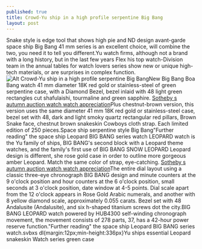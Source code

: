 ```yaml
---
published: true
title: Crowd-Yu ship in a high profile serpentine Big Bang
layout: post
---
```

Snake style is edge tool that shows high pie and ND design avant-garde space ship Big Bang 41 mm series is an excellent choice, will combine the two, you need it to tell you different.Yu watch firms, although not a brand with a long history, but in the last few years Flex his top watch-Division team in the annual tables for watch lovers series show new or unique high-tech materials, or are surprises in complex function.![Alt Crowd-Yu ship in a high profile serpentine Big Bang](https://c2.staticflickr.com/6/5778/30757753465_55ba354d8c.jpg)New Big Bang Boa Bang watch 41 mm diameter 18K red gold or stainless-steel of green serpentine case, with a Diamond Bezel, bezel inlaid with 48 light green rectangles cut shafulaishi, tourmaline and green sapphire. [Sotheby s autumn auction watch watch appreciation](http://fendicase.github.io/2016/10/27/sotheby-s-autumn-auction-watch-watch-appreciation.html)Plus chestnut-brown version, this version uses the same diameter 41 mm 18K red gold or stainless-steel case, bezel set with 48, dark and light smoky quartz rectangular red pillars, Brown Snake face, chestnut brown snakeskin Cowboys cloth strap. Each limited edition of 250 pieces.Space ship serpentine style Big Bang\"Further reading\" the space ship Leopard BIG BANG series watch LEOPARD watch is the Yu family of ships, BIG BANG\'s second block with a Leopard theme watches, and the family\'s first use of BIG BANG SNOW LEOPARD Leopard design is different, she rose gold case in order to outline more gorgeous amber Leopard. Match the same color of strap, eye-catching. [Sotheby s autumn auction watch watch appreciation](http://fendicase.github.io/2016/10/27/sotheby-s-autumn-auction-watch-watch-appreciation.html)The entire dial layout using a classic three-eye chronograph BIG BANG design and minute counters at the 9 o\'clock position and hour counters at the 6 o\'clock position, small seconds at 3 o\'clock position, date window at 4-5 points. Dial scale apart from the 12 o\'clock appears in Rose Gold Arabic numerals, and another with 8 yellow diamond scale, approximately 0.055 carats. Bezel set with 48 Andalusite (Andalusite), and six h-shaped titanium screws dot the city.BIG BANG LEOPARD watch powered by HUB4300 self-winding chronograph movement, the movement consists of 278 parts, 37, has a 42-hour power reserve function.\"Further reading\" the space ship Leopard BIG BANG series watch.svbxs dl{margin:12px;min-height:336px}Yu ships essential Leopard snakeskin Watch series green case